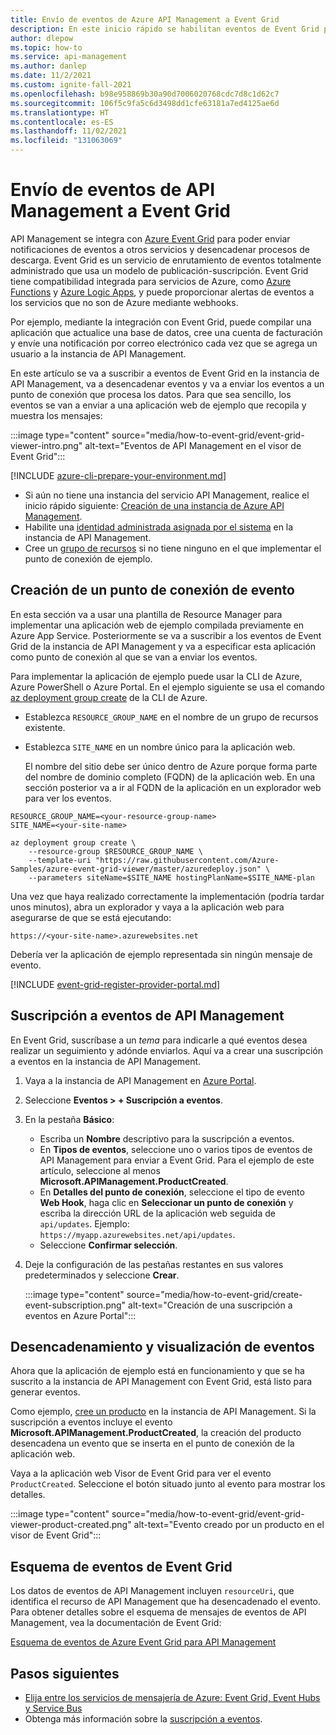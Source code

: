 ```yaml
---
title: Envío de eventos de Azure API Management a Event Grid
description: En este inicio rápido se habilitan eventos de Event Grid para la instancia de Azure API Management y luego se envían esos eventos a una aplicación de ejemplo.
author: dlepow
ms.topic: how-to
ms.service: api-management
ms.author: danlep
ms.date: 11/2/2021
ms.custom: ignite-fall-2021
ms.openlocfilehash: b98e958869b30a90d7006020768cdc7d8c1d62c7
ms.sourcegitcommit: 106f5c9fa5c6d3498dd1cfe63181a7ed4125ae6d
ms.translationtype: HT
ms.contentlocale: es-ES
ms.lasthandoff: 11/02/2021
ms.locfileid: "131063069"
---
```

# <a name="send-events-from-api-management-to-event-grid"></a>Envío de eventos de API Management a Event Grid

API Management se integra con [Azure Event Grid](../event-grid/overview.md) para poder enviar notificaciones de eventos a otros servicios y desencadenar procesos de descarga. Event Grid es un servicio de enrutamiento de eventos totalmente administrado que usa un modelo de publicación-suscripción. Event Grid tiene compatibilidad integrada para servicios de Azure, como [Azure Functions](../azure-functions/functions-overview.md) y [Azure Logic Apps](../logic-apps/logic-apps-overview.md), y puede proporcionar alertas de eventos a los servicios que no son de Azure mediante webhooks.

Por ejemplo, mediante la integración con Event Grid, puede compilar una aplicación que actualice una base de datos, cree una cuenta de facturación y envíe una notificación por correo electrónico cada vez que se agrega un usuario a la instancia de API Management.

En este artículo se va a suscribir a eventos de Event Grid en la instancia de API Management, va a desencadenar eventos y va a enviar los eventos a un punto de conexión que procesa los datos. Para que sea sencillo, los eventos se van a enviar a una aplicación web de ejemplo que recopila y muestra los mensajes:

:::image type="content" source="media/how-to-event-grid/event-grid-viewer-intro.png" alt-text="Eventos de API Management en el visor de Event Grid":::

[!INCLUDE [azure-cli-prepare-your-environment.md](../../includes/azure-cli-prepare-your-environment.md)]
- Si aún no tiene una instancia del servicio API Management, realice el inicio rápido siguiente: [Creación de una instancia de Azure API Management](get-started-create-service-instance.md).
- Habilite una [identidad administrada asignada por el sistema](api-management-howto-use-managed-service-identity.md#create-a-system-assigned-managed-identity) en la instancia de API Management.
- Cree un [grupo de recursos](../azure-resource-manager/management/manage-resource-groups-portal.md#create-resource-groups) si no tiene ninguno en el que implementar el punto de conexión de ejemplo.

## <a name="create-an-event-endpoint"></a>Creación de un punto de conexión de evento

En esta sección va a usar una plantilla de Resource Manager para implementar una aplicación web de ejemplo compilada previamente en Azure App Service. Posteriormente se va a suscribir a los eventos de Event Grid de la instancia de API Management y va a especificar esta aplicación como punto de conexión al que se van a enviar los eventos.

Para implementar la aplicación de ejemplo puede usar la CLI de Azure, Azure PowerShell o Azure Portal. En el ejemplo siguiente se usa el comando [az deployment group create](/cli/azure/deployment/group#az_deployment_group_create) de la CLI de Azure.

* Establezca `RESOURCE_GROUP_NAME` en el nombre de un grupo de recursos existente.
* Establezca `SITE_NAME` en un nombre único para la aplicación web.

  El nombre del sitio debe ser único dentro de Azure porque forma parte del nombre de dominio completo (FQDN) de la aplicación web. En una sección posterior va a ir al FQDN de la aplicación en un explorador web para ver los eventos.

```azurecli-interactive
RESOURCE_GROUP_NAME=<your-resource-group-name>
SITE_NAME=<your-site-name>

az deployment group create \
    --resource-group $RESOURCE_GROUP_NAME \
    --template-uri "https://raw.githubusercontent.com/Azure-Samples/azure-event-grid-viewer/master/azuredeploy.json" \
    --parameters siteName=$SITE_NAME hostingPlanName=$SITE_NAME-plan
```

Una vez que haya realizado correctamente la implementación (podría tardar unos minutos), abra un explorador y vaya a la aplicación web para asegurarse de que se está ejecutando:

`https://<your-site-name>.azurewebsites.net`

Debería ver la aplicación de ejemplo representada sin ningún mensaje de evento.

[!INCLUDE [event-grid-register-provider-portal.md](../../includes/event-grid-register-provider-portal.md)]

## <a name="subscribe-to-api-management-events"></a>Suscripción a eventos de API Management

En Event Grid, suscríbase a un *tema* para indicarle a qué eventos desea realizar un seguimiento y adónde enviarlos. Aquí va a crear una suscripción a eventos en la instancia de API Management.

1. Vaya a la instancia de API Management en [Azure Portal](https://portal.azure.com).
1. Seleccione **Eventos > + Suscripción a eventos**. 
1. En la pestaña **Básico**:
    * Escriba un **Nombre** descriptivo para la suscripción a eventos.
    * En **Tipos de eventos**, seleccione uno o varios tipos de eventos de API Management para enviar a Event Grid. Para el ejemplo de este artículo, seleccione al menos **Microsoft.APIManagement.ProductCreated**. 
    * En **Detalles del punto de conexión**, seleccione el tipo de evento **Web Hook**, haga clic en **Seleccionar un punto de conexión** y escriba la dirección URL de la aplicación web seguida de `api/updates`. Ejemplo: `https://myapp.azurewebsites.net/api/updates`.
    * Seleccione **Confirmar selección**.
1. Deje la configuración de las pestañas restantes en sus valores predeterminados y seleccione **Crear**.

    :::image type="content" source="media/how-to-event-grid/create-event-subscription.png" alt-text="Creación de una suscripción a eventos en Azure Portal":::

## <a name="trigger-and-view-events"></a>Desencadenamiento y visualización de eventos

Ahora que la aplicación de ejemplo está en funcionamiento y que se ha suscrito a la instancia de API Management con Event Grid, está listo para generar eventos.

Como ejemplo, [cree un producto](./api-management-howto-add-products.md) en la instancia de API Management. Si la suscripción a eventos incluye el evento **Microsoft.APIManagement.ProductCreated**, la creación del producto desencadena un evento que se inserta en el punto de conexión de la aplicación web. 

Vaya a la aplicación web Visor de Event Grid para ver el evento `ProductCreated`. Seleccione el botón situado junto al evento para mostrar los detalles. 

:::image type="content" source="media/how-to-event-grid/event-grid-viewer-product-created.png" alt-text="Evento creado por un producto en el visor de Event Grid":::

## <a name="event-grid-event-schema"></a>Esquema de eventos de Event Grid

Los datos de eventos de API Management incluyen `resourceUri`, que identifica el recurso de API Management que ha desencadenado el evento. Para obtener detalles sobre el esquema de mensajes de eventos de API Management, vea la documentación de Event Grid:

[Esquema de eventos de Azure Event Grid para API Management](../event-grid/event-schema-api-management.md)

## <a name="next-steps"></a>Pasos siguientes

* [Elija entre los servicios de mensajería de Azure: Event Grid, Event Hubs y Service Bus](../event-grid/compare-messaging-services.md)
* Obtenga más información sobre la [suscripción a eventos](../event-grid/subscribe-through-portal.md).

